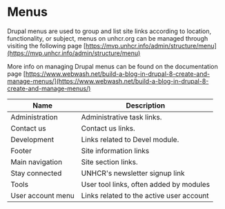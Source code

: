 # Menus

Drupal menus are used to group and list site links according to location, functionality, or subject, menus on unhcr.org can be managed through visiting the following page [https://mvp.unhcr.info/admin/structure/menu](https://mvp.unhcr.info/admin/structure/menu)

More info on managing Drupal menus can be found on the documentation page [https://www.webwash.net/build-a-blog-in-drupal-8-create-and-manage-menus/](https://www.webwash.net/build-a-blog-in-drupal-8-create-and-manage-menus/)

| Name              | Description                              |
| ----------------- | ---------------------------------------- |
| Administration    | Administrative task links.               |
| Contact us        | Contact us links.                        |
| Development       | Links related to Devel module.           |
| Footer            | Site information links                   |
| Main navigation   | Site section links.                      |
| Stay connected    | UNHCR's newsletter signup link           |
| Tools             | User tool links, often added by modules  |
| User account menu | Links related to the active user account |
